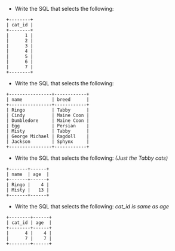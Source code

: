 -   Write the SQL that selects the following:

```
+--------+
| cat_id |
+--------+
|      1 |
|      2 |
|      3 |
|      4 |
|      5 |
|      6 |
|      7 |
+--------+
```

-   Write the SQL that selects the following:

```
+----------------+------------+
| name           | breed      |
+----------------+------------+
| Ringo          | Tabby      |
| Cindy          | Maine Coon |
| Dumbledore     | Maine Coon |
| Egg            | Persian    |
| Misty          | Tabby      |
| George Michael | Ragdoll    |
| Jackson        | Sphynx     |
+----------------+------------+
```

-   Write the SQL that selects the following:
    _(Just the Tabby cats)_

```
+-------+------+
| name  | age  |
+-------+------+
| Ringo |    4 |
| Misty |   13 |
+-------+------+
```

-   Write the SQL that selects the following:
    _cat_id is same as age_

```
+--------+------+
| cat_id | age  |
+--------+------+
|      4 |    4 |
|      7 |    7 |
+--------+------+
```
